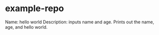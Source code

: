 # example-repo
Name: hello world
Description: inputs name and age. Prints out the name, age, and hello world.